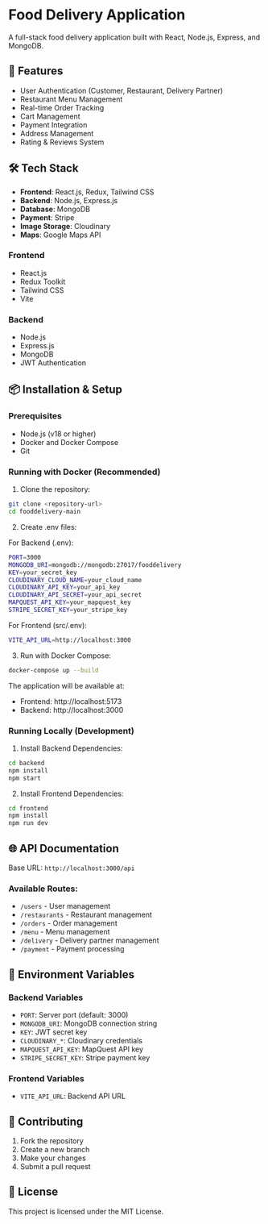 # Food Delivery Application

A full-stack food delivery application built with React, Node.js, Express, and MongoDB.

## 🚀 Features

- User Authentication (Customer, Restaurant, Delivery Partner)
- Restaurant Menu Management
- Real-time Order Tracking
- Cart Management
- Payment Integration
- Address Management
- Rating & Reviews System

## 🛠️ Tech Stack
- **Frontend**: React.js, Redux, Tailwind CSS
- **Backend**: Node.js, Express.js
- **Database**: MongoDB
- **Payment**: Stripe
- **Image Storage**: Cloudinary
- **Maps**: Google Maps API

### Frontend
- React.js
- Redux Toolkit
- Tailwind CSS
- Vite

### Backend
- Node.js
- Express.js
- MongoDB
- JWT Authentication

## 📦 Installation & Setup

### Prerequisites
- Node.js (v18 or higher)
- Docker and Docker Compose
- Git

### Running with Docker (Recommended)

1. Clone the repository:
```bash
git clone <repository-url>
cd fooddelivery-main
```

2. Create .env files:

For Backend (.env):
```bash
PORT=3000
MONGODB_URI=mongodb://mongodb:27017/fooddelivery
KEY=your_secret_key
CLOUDINARY_CLOUD_NAME=your_cloud_name
CLOUDINARY_API_KEY=your_api_key
CLOUDINARY_API_SECRET=your_api_secret
MAPQUEST_API_KEY=your_mapquest_key
STRIPE_SECRET_KEY=your_stripe_key
```

For Frontend (src/.env):
```bash
VITE_API_URL=http://localhost:3000
```

3. Run with Docker Compose:
```bash
docker-compose up --build
```

The application will be available at:
- Frontend: http://localhost:5173
- Backend: http://localhost:3000

### Running Locally (Development)

1. Install Backend Dependencies:
```bash
cd backend
npm install
npm start
```

2. Install Frontend Dependencies:
```bash
cd frontend
npm install
npm run dev
```

## 🌐 API Documentation

Base URL: `http://localhost:3000/api`

### Available Routes:
- `/users` - User management
- `/restaurants` - Restaurant management
- `/orders` - Order management
- `/menu` - Menu management
- `/delivery` - Delivery partner management
- `/payment` - Payment processing

## 🔑 Environment Variables

### Backend Variables
- `PORT`: Server port (default: 3000)
- `MONGODB_URI`: MongoDB connection string
- `KEY`: JWT secret key
- `CLOUDINARY_*`: Cloudinary credentials
- `MAPQUEST_API_KEY`: MapQuest API key
- `STRIPE_SECRET_KEY`: Stripe payment key

### Frontend Variables
- `VITE_API_URL`: Backend API URL

## 👥 Contributing

1. Fork the repository
2. Create a new branch
3. Make your changes
4. Submit a pull request

## 📝 License

This project is licensed under the MIT License.